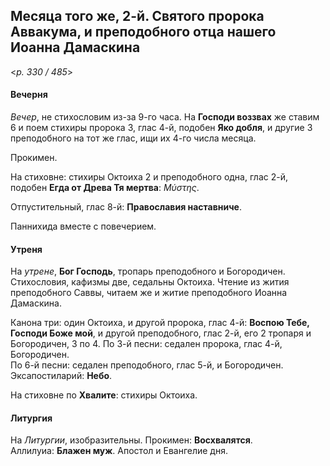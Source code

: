 
## Месяца того же, 2-й. Святого пророка Аввакума, и преподобного отца нашего Иоанна Дамаскина  

<*p. 330 / 485*>

#### Вечерня

*Вечер*, не стихословим из-за 9-го часа. На **Господи воззвах** же ставим 6 и поем стихиры пророка 3, 
глас 4-й, подобен **Яко добля**, и другие 3 преподобного на тот же глас, ищи их 4-го числа месяца. 

Прокимен. 

На стиховне: стихиры Октоиха 2 и преподобного одна, глас 2-й, подобен **Егда от Древа Тя мертва**: 
*Μύστης*.

Отпустительный, глас 8-й: **Православия наставниче**. 

Паннихида вместе с повечерием.

#### Утреня

На *утрене*, **Бог Господь**, тропарь преподобного и Богородичен. Стихословия, кафизмы две, седальны Октоиха. 
Чтение из жития преподобного Саввы, читаем же и житие преподобного Иоанна Дамаскина. 

Канона три: один Октоиха, и другой пророка, глас 4-й: **Воспою Тебе, Господи Боже мой**, и другой 
преподобного, глас 2-й, его 2 тропаря и Богородичен, 3 по 4. 
По 3-й песни: седален пророка, глас 4-й, Богородичен.   
По 6-й песни: седален преподобного, глас 5-й, и Богородичен. 
Эксапостиларий: **Небо**. 

На стиховне по **Хвалите**: стихиры Октоиха.  

#### Литургия

На *Литургии*, изобразительны. 
Прокимен: **Восхвалятся**.  
Аллилуиа: **Блажен муж**. 
Апостол и Евангелие дня. 
